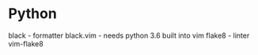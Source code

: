 

# Python

black - formatter
black.vim - needs python 3.6 built into vim
flake8 - linter
vim-flake8
